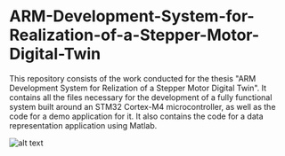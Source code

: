 # ARM-Development-System-for-Realization-of-a-Stepper-Motor-Digital-Twin
This repository consists of the work conducted for the thesis "ARM Development System for Relization of a Stepper Motor Digital Twin". It contains all the files necessary for the development of a fully functional system built around an STM32 Cortex-M4 microcontroller, as well as the code for a demo application for it. It also contains the code for a data representation application using Matlab.

![alt text](https://github.com/spyral98/ARM-Development-System-for-Realization-of-a-Stepper-Motor-Digital-Twin/assets/23506822/94967a61-f3c0-45d5-9bd1-ebd62fdb467f)

